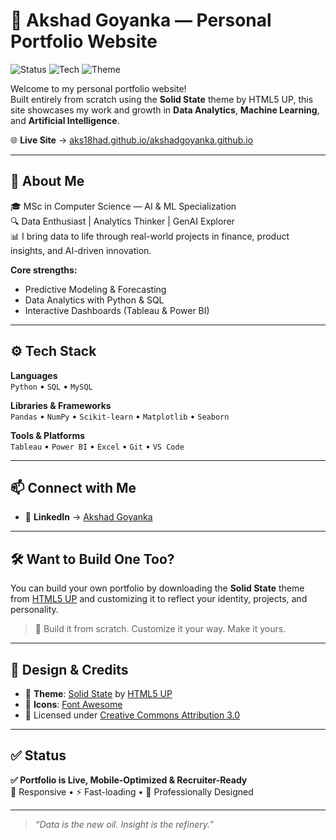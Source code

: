 # 💼 Akshad Goyanka — Personal Portfolio Website

![Status](https://img.shields.io/badge/Portfolio-Live-brightgreen?style=flat-square)
![Tech](https://img.shields.io/badge/Tech-HTML%2C%20CSS%2C%20JS%2C%20Python-blueviolet?style=flat-square)
![Theme](https://img.shields.io/badge/Theme-Solid%20State%20by%20HTML5%20UP-orange?style=flat-square)

Welcome to my personal portfolio website!  
Built entirely from scratch using the **Solid State** theme by HTML5 UP, this site showcases my work and growth in **Data Analytics**, **Machine Learning**, and **Artificial Intelligence**.

🌐 **Live Site** → [aks18had.github.io/akshadgoyanka.github.io](https://aks18had.github.io/akshadgoyanka.github.io/)

---

## 📌 About Me

🎓 MSc in Computer Science — AI & ML Specialization  
🔍 Data Enthusiast | Analytics Thinker | GenAI Explorer  
📊 I bring data to life through real-world projects in finance, product insights, and AI-driven innovation.

**Core strengths:**
- Predictive Modeling & Forecasting
- Data Analytics with Python & SQL
- Interactive Dashboards (Tableau & Power BI)

---

## ⚙️ Tech Stack

**Languages**  
`Python` • `SQL` • `MySQL`

**Libraries & Frameworks**  
`Pandas` • `NumPy` • `Scikit-learn` • `Matplotlib` • `Seaborn`

**Tools & Platforms**  
`Tableau` • `Power BI` • `Excel` • `Git` • `VS Code`

---

## 📫 Connect with Me

- 💼 **LinkedIn** → [Akshad Goyanka](https://www.linkedin.com/in/akshad-goyanka-933563253/)

---

## 🛠️ Want to Build One Too?

You can build your own portfolio by downloading the **Solid State** theme from [HTML5 UP](https://html5up.net/solid-state) and customizing it to reflect your identity, projects, and personality.

> 🔧 Build it from scratch. Customize it your way. Make it yours.

---

## 🎨 Design & Credits

- 🎨 **Theme**: [Solid State](https://html5up.net/solid-state) by [HTML5 UP](https://html5up.net)  
- 🧩 **Icons**: [Font Awesome](https://fontawesome.com/)  
- 📜 Licensed under [Creative Commons Attribution 3.0](https://creativecommons.org/licenses/by/3.0/)

---

## ✅ Status

**✅ Portfolio is Live, Mobile-Optimized & Recruiter-Ready**  
📱 Responsive • ⚡ Fast-loading • 💼 Professionally Designed

---

> _“Data is the new oil. Insight is the refinery.”_
